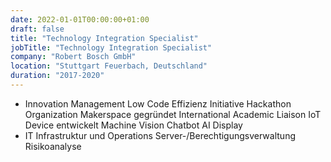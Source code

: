 ```yaml
---
date: 2022-01-01T00:00:00+01:00
draft: false
title: "Technology Integration Specialist"
jobTitle: "Technology Integration Specialist"
company: "Robert Bosch GmbH"
location: "Stuttgart Feuerbach, Deutschland"
duration: "2017-2020"
---
```

- Innovation Management
    Low Code
    Effizienz Initiative
    Hackathon Organization
    Makerspace gegründet
    International Academic Liaison
    IoT Device entwickelt
    Machine Vision
    Chatbot
    AI Display
- IT Infrastruktur und Operations
    Server-/Berechtigungsverwaltung
    Risikoanalyse
